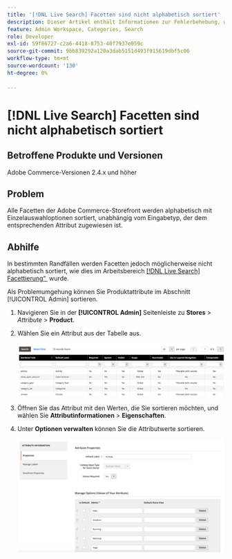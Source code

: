 ```yaml
---
title: '[!DNL Live Search] Facetten sind nicht alphabetisch sortiert'
description: Dieser Artikel enthält Informationen zur Fehlerbehebung, wenn  [!DNL Live Search]  Facetten nicht alphabetisch sortiert sind.
feature: Admin Workspace, Categories, Search
role: Developer
exl-id: 59f86727-c2a6-4418-8753-40f7937e059c
source-git-commit: 9bb839292a120a3dab5151d493f915619dbf5c06
workflow-type: tm+mt
source-wordcount: '130'
ht-degree: 0%

---
```


# [!DNL Live Search] Facetten sind nicht alphabetisch sortiert

## Betroffene Produkte und Versionen

Adobe Commerce-Versionen 2.4.x und höher

## Problem

Alle Facetten der Adobe Commerce-Storefront werden alphabetisch mit Einzelauswahloptionen sortiert, unabhängig vom Eingabetyp, der dem entsprechenden Attribut zugewiesen ist.

## Abhilfe

In bestimmten Randfällen werden Facetten jedoch möglicherweise nicht alphabetisch sortiert, wie dies im Arbeitsbereich [[!DNL Live Search] Facettierung“ &#x200B;](https://experienceleague.adobe.com/de/docs/commerce-merchant-services/live-search/live-search-admin/facets/faceting-workspace) wurde.

Als Problemumgehung können Sie Produktattribute im Abschnitt [!UICONTROL Admin] sortieren.

1. Navigieren Sie in der **[!UICONTROL Admin]** Seitenleiste zu **Stores** > *Attribute* > **Product**.
1. Wählen Sie ein Attribut aus der Tabelle aus.

   ![Attributliste](assets/attribute-list.png)

1. Öffnen Sie das Attribut mit den Werten, die Sie sortieren möchten, und wählen Sie **Attributinformationen** > **Eigenschaften**.
1. Unter **Optionen verwalten** können Sie die Attributwerte sortieren.

   ![Attribute sortieren](assets/sort-attributes.png)

